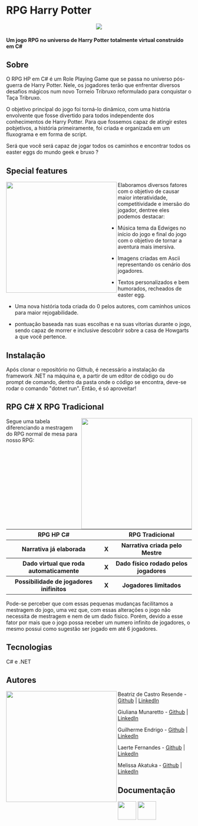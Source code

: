 # RPG Harry Potter

<p align="center">
<img src="https://github.com/Guilherme-Endrigo/RPG-HARRY-POTTER/blob/main/Docs/img/logo.jpg">
</p>

<h4>Um jogo RPG no universo de Harry Potter totalmente virtual construído em C#</h4>

## Sobre

O RPG HP em C# é um Role Playing Game que se passa no universo pós-guerra de Harry Potter. Nele, os jogadores terão que enfrentar diversos desafios mágicos num novo Torneio Tribruxo reformulado para conquistar o Taça Tribruxo.

O objetivo principal do jogo foi torná-lo dinâmico, com uma história envolvente que fosse divertido para todos independente dos conhecimentos de Harry Potter. Para que fossemos capaz de atingir estes pobjetivos, a história primeiramente, foi criada e organizada em um fluxograma e em forma de script. 

Será que você será capaz de jogar todos os caminhos e encontrar todos os easter eggs do mundo geek e bruxo ?


## Special features

<img align="left" width="300" height="300" src="https://github.com/Guilherme-Endrigo/RPG-HARRY-POTTER/blob/main/Docs/img/dragonChallenge.gif">

Elaboramos diversos fatores com o objetivo de causar maior interatividade, competitividade e imersão do jogador, dentree eles podemos destacar:

* Música tema da Edwiges no início do jogo e final do jogo com o objetivo de tornar a aventura mais imersiva. 

* Imagens criadas em Ascii representando os cenário dos jogadores.
 
* Textos personalizados e bem humorados, recheados de easter egg.

* Uma nova história toda criada do 0 pelos autores, com caminhos unicos para maior rejogabilidade.

* pontuação baseada nas suas escolhas e na suas vitorias durante o jogo, sendo capaz de morrer e inclusive descobrir sobre a casa de Howgarts a que você pertence.


## Instalação


Após clonar o repositório no Github, é necessário a instalação da framework .NET na máquina e, a partir de um editor de código ou do prompt de comando, dentro da pasta onde o código se encontra, deve-se rodar o comando "dotnet run". Então, é só aproveitar!

## RPG C#     X     RPG Tradicional

<img align="right" width="300" height="300" src="https://github.com/Guilherme-Endrigo/RPG-HARRY-POTTER/blob/main/Docs/img/lakeChallengeGif.gif">

Segue uma tabela diferenciando a mestragem do RPG normal de mesa para nosso RPG:

<table>
  <tr>
    <th>RPG HP C#</th>
    <th></th>
    <th>RPG Tradicional</th>
  </tr>
  <tr>
  <th>Narrativa já elaborada</th>
  <th>X</th>
  <th>Narrativa criada pelo Mestre</th>
  </tr>
  <tr>
    <th>Dado virtual que roda automaticamente</th>
    <th>X</th>
    <th>Dado físico rodado pelos jogadores</th>
  </tr>
  <th>Possibilidade de jogadores inifinitos</th>
  <th>X</th>
  <th>Jogadores limitados</th>
</table> 

Pode-se perceber que com essas pequenas mudanças facilitamos a mestragem do jogo, uma vez que, com essas alterações o jogo não necessita de mestragem e nem de um dado fisico. Porém, devido a esse fator por mais que o jogo possa receber um numero infinito de jogadores, o mesmo possui como sugestão ser jogado em até 6 jogadores. 

## Tecnologias
<p>C# e .NET</p>

## Autores

<img align="left" width="300" height="300" src="https://github.com/Guilherme-Endrigo/RPG-HARRY-POTTER/blob/main/Docs/img/mazeChallenge.gif">

Beatriz de Castro Resende - <a href="https://github.com/beatrizresende">Github</a> | <a href="https://www.linkedin.com/in/beatrizresende">LinkedIn</a>

Giuliana Munaretto - <a href="https://github.com/gimunaretto">Github</a> | <a href="https://www.linkedin.com/in/gimunaretto/">LinkedIn</a>

Guilherme Endrigo - <a href="https://github.com/Guilherme-Endrigo">Github</a> | <a href="https://www.linkedin.com/in/guilhermeendrigo/">LinkedIn</a>                          

Laerte Fernandes - <a href="https://github.com/LaerteFr02">Github</a> | <a href="https://www.linkedin.com/in/laertefr/">LinkedIn</a>

Melissa Akatuka - <a href="https://github.com/MelissaAkatuka">Github</a> | <a href="https://www.linkedin.com/in/melissa-akatuka-de-oliveira/">LinkedIn</a>

## Documentação



<a href="https://miro.com/welcomeonboard/TVVjZDdJT2FDMEFoWFVLazBhRHhLVjJTZ0JSU2E4aFk1cDFFWmRvWk9mSE5yV0c3N2hvTTgyS0Y2bUdnQVBFR3wzMDc0NDU3MzYyMDU3NjYzOTc0" target="_blank"><img src="https://github.com/Guilherme-Endrigo/RPG-HARRY-POTTER/blob/main/Docs/img/miro.png" height="50px" width="50px"></a> <a href="https://github.com/Guilherme-Endrigo/RPG-HARRY-POTTER/blob/main/Docs/RPG_HP.pdf" target="_blank"><img src="https://github.com/Guilherme-Endrigo/RPG-HARRY-POTTER/blob/main/Docs/img/google docs.png" height="50px" width="50px"></a>



